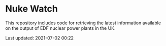 # Nuke Watch

This repository includes code for retrieving the latest information available on the output of EDF nuclear power plants in the UK.

Last updated: 2021-07-02 00:22